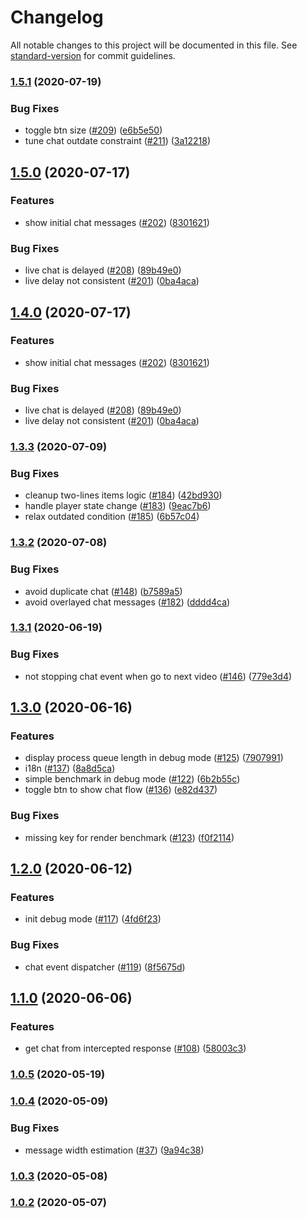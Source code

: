 # Changelog

All notable changes to this project will be documented in this file. See [standard-version](https://github.com/conventional-changelog/standard-version) for commit guidelines.

### [1.5.1](https://github.com/thwonghin/live-chat-overlay/compare/v1.5.0...v1.5.1) (2020-07-19)


### Bug Fixes

* toggle btn size ([#209](https://github.com/thwonghin/live-chat-overlay/issues/209)) ([e6b5e50](https://github.com/thwonghin/live-chat-overlay/commit/e6b5e5083e1be3e7844327485a76b2ceddc54fe9))
* tune chat outdate constraint ([#211](https://github.com/thwonghin/live-chat-overlay/issues/211)) ([3a12218](https://github.com/thwonghin/live-chat-overlay/commit/3a12218b9211e76076d041e1a0ffa33e7de28a1c))

## [1.5.0](https://github.com/thwonghin/live-chat-overlay/compare/v1.3.3...v1.5.0) (2020-07-17)


### Features

* show initial chat messages ([#202](https://github.com/thwonghin/live-chat-overlay/issues/202)) ([8301621](https://github.com/thwonghin/live-chat-overlay/commit/8301621a41448761b1bdc0936a45f076acefef39))


### Bug Fixes

* live chat is delayed ([#208](https://github.com/thwonghin/live-chat-overlay/issues/208)) ([89b49e0](https://github.com/thwonghin/live-chat-overlay/commit/89b49e099f1d5c8f7b7f85b13b0acdb4d6d268d7))
* live delay not consistent ([#201](https://github.com/thwonghin/live-chat-overlay/issues/201)) ([0ba4aca](https://github.com/thwonghin/live-chat-overlay/commit/0ba4aca89fb4718305d85f6a858e529dd92fe378))

## [1.4.0](https://github.com/thwonghin/live-chat-overlay/compare/v1.3.3...v1.4.0) (2020-07-17)


### Features

* show initial chat messages ([#202](https://github.com/thwonghin/live-chat-overlay/issues/202)) ([8301621](https://github.com/thwonghin/live-chat-overlay/commit/8301621a41448761b1bdc0936a45f076acefef39))


### Bug Fixes

* live chat is delayed ([#208](https://github.com/thwonghin/live-chat-overlay/issues/208)) ([89b49e0](https://github.com/thwonghin/live-chat-overlay/commit/89b49e099f1d5c8f7b7f85b13b0acdb4d6d268d7))
* live delay not consistent ([#201](https://github.com/thwonghin/live-chat-overlay/issues/201)) ([0ba4aca](https://github.com/thwonghin/live-chat-overlay/commit/0ba4aca89fb4718305d85f6a858e529dd92fe378))

### [1.3.3](https://github.com/thwonghin/live-chat-overlay/compare/v1.3.2...v1.3.3) (2020-07-09)


### Bug Fixes

* cleanup two-lines items logic ([#184](https://github.com/thwonghin/live-chat-overlay/issues/184)) ([42bd930](https://github.com/thwonghin/live-chat-overlay/commit/42bd9309f775ab93629e5bcbaedf1a4c5081d910))
* handle player state change ([#183](https://github.com/thwonghin/live-chat-overlay/issues/183)) ([9eac7b6](https://github.com/thwonghin/live-chat-overlay/commit/9eac7b674588a726c962b8d8bfe90b1caa1d0d93))
* relax outdated condition ([#185](https://github.com/thwonghin/live-chat-overlay/issues/185)) ([6b57c04](https://github.com/thwonghin/live-chat-overlay/commit/6b57c046ccf9f742f78f644c9ce1e50b443f8813))

### [1.3.2](https://github.com/thwonghin/live-chat-overlay/compare/v1.3.1...v1.3.2) (2020-07-08)


### Bug Fixes

* avoid duplicate chat ([#148](https://github.com/thwonghin/live-chat-overlay/issues/148)) ([b7589a5](https://github.com/thwonghin/live-chat-overlay/commit/b7589a50b56ef8313338227d19b25b28e584f4ab))
* avoid overlayed chat messages ([#182](https://github.com/thwonghin/live-chat-overlay/issues/182)) ([dddd4ca](https://github.com/thwonghin/live-chat-overlay/commit/dddd4ca5192d4b38227b567cf3165b29df177c23))

### [1.3.1](https://github.com/thwonghin/live-chat-overlay/compare/v1.3.0...v1.3.1) (2020-06-19)


### Bug Fixes

* not stopping chat event when go to next video ([#146](https://github.com/thwonghin/live-chat-overlay/issues/146)) ([779e3d4](https://github.com/thwonghin/live-chat-overlay/commit/779e3d416651cc732344bb3aa4d31adf34c6dbf4))

## [1.3.0](https://github.com/thwonghin/live-chat-overlay/compare/v1.2.0...v1.3.0) (2020-06-16)


### Features

* display process queue length in debug mode ([#125](https://github.com/thwonghin/live-chat-overlay/issues/125)) ([7907991](https://github.com/thwonghin/live-chat-overlay/commit/7907991393224b932fa0f8c96ab7932c9c49fa9d))
* i18n ([#137](https://github.com/thwonghin/live-chat-overlay/issues/137)) ([8a8d5ca](https://github.com/thwonghin/live-chat-overlay/commit/8a8d5caa41a533dd94029de79ecfe58dff2fa045))
* simple benchmark in debug mode ([#122](https://github.com/thwonghin/live-chat-overlay/issues/122)) ([6b2b55c](https://github.com/thwonghin/live-chat-overlay/commit/6b2b55ce176fb68f6199af3a5e035ac26a30fbc9))
* toggle btn to show chat flow ([#136](https://github.com/thwonghin/live-chat-overlay/issues/136)) ([e82d437](https://github.com/thwonghin/live-chat-overlay/commit/e82d437ed400d70caa6e1875e23240b40c51e8a0))


### Bug Fixes

* missing key for render benchmark ([#123](https://github.com/thwonghin/live-chat-overlay/issues/123)) ([f0f2114](https://github.com/thwonghin/live-chat-overlay/commit/f0f21149c092398912fe946226612e9fa3407adb))

## [1.2.0](https://github.com/thwonghin/live-chat-overlay/compare/v1.1.0...v1.2.0) (2020-06-12)


### Features

* init debug mode ([#117](https://github.com/thwonghin/live-chat-overlay/issues/117)) ([4fd6f23](https://github.com/thwonghin/live-chat-overlay/commit/4fd6f23e89b177204d2446148b528a7783c7e9b5))


### Bug Fixes

* chat event dispatcher ([#119](https://github.com/thwonghin/live-chat-overlay/issues/119)) ([8f5675d](https://github.com/thwonghin/live-chat-overlay/commit/8f5675d04f6196e0453241ab47d8a859b2a4eb61))

## [1.1.0](https://github.com/thwonghin/live-chat-overlay/compare/v1.0.5...v1.1.0) (2020-06-06)


### Features

* get chat from intercepted response ([#108](https://github.com/thwonghin/live-chat-overlay/issues/108)) ([58003c3](https://github.com/thwonghin/live-chat-overlay/commit/58003c348d6c1c0673a6c1712840391fde6089cc))

### [1.0.5](https://github.com/thwonghin/live-chat-overlay/compare/v1.0.4...v1.0.5) (2020-05-19)

### [1.0.4](https://github.com/thwonghin/live-chat-overlay/compare/v1.0.3...v1.0.4) (2020-05-09)


### Bug Fixes

* message width estimation ([#37](https://github.com/thwonghin/live-chat-overlay/issues/37)) ([9a94c38](https://github.com/thwonghin/live-chat-overlay/commit/9a94c389458b2d3de92f2f92cb638418368b2241))

### [1.0.3](https://github.com/thwonghin/live-chat-overlay/compare/v1.0.2...v1.0.3) (2020-05-08)

### [1.0.2](https://github.com/thwonghin/live-chat-overlay/compare/v1.0.1...v1.0.2) (2020-05-07)
